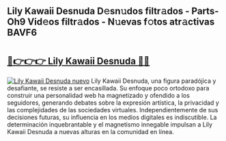 ## Lily Kawaii Desnuda D𝚎sn𝚞dos filtr𝚊dos - Parts-Oh9 Vid𝚎os filtr𝚊dos - N𝚞evas f𝚘tos atr𝚊ctivas BAVF6

# <h2><a href="http://mb598x.tromn.icu/?c=Lily+Kawaii+Desnuda">🔗👉👉👉 Lily Kawaii Desnuda 🔗🔗</a></h2>

[![Lily Kawaii Desnuda nuevo](https://i.imgur.com/pEAQMta.gif)](http://mb598x.tromn.icu/?c=Lily+Kawaii+Desnuda)
Lily Kawaii Desnuda, una figura paradójica y desafiante, se resiste a ser encasillada. Su enfoque poco ortodoxo para construir una personalidad web ha magnetizado y ofendido a los seguidores, generando debates sobre la expresión artística, la privacidad y las complejidades de las sociedades virtuales. Independientemente de sus decisiones futuras, su influencia en los medios digitales es indiscutible. La determinación inquebrantable y el magnetismo innegable impulsan a Lily Kawaii Desnuda a nuevas alturas en la comunidad en línea.
